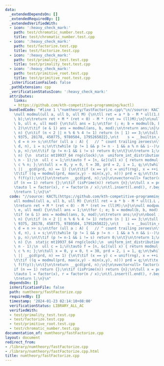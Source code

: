 ```yaml
---
data:
  _extendedDependsOn: []
  _extendedRequiredBy: []
  _extendedVerifiedWith:
  - icon: ':heavy_check_mark:'
    path: test/chromatic_number.test.cpp
    title: test/chromatic_number.test.cpp
  - icon: ':heavy_check_mark:'
    path: test/factorize.test.cpp
    title: test/factorize.test.cpp
  - icon: ':heavy_check_mark:'
    path: test/primality_test.test.cpp
    title: test/primality_test.test.cpp
  - icon: ':heavy_check_mark:'
    path: test/primitive_root.test.cpp
    title: test/primitive_root.test.cpp
  _isVerificationFailed: false
  _pathExtension: cpp
  _verificationStatusIcon: ':heavy_check_mark:'
  attributes:
    links:
    - https://github.com/kth-competitive-programming/kactl)
  bundledCode: "#line 1 \"numtheory/fastFactorize.cpp\"\n//source: KACTL(https://github.com/kth-competitive-programming/kactl)\n\
    \null modmul(ull a, ull b, ull M) {\n\tll ret = a * b - M * ull(1.L / M * a *\
    \ b);\n\treturn ret + M * (ret < 0) - M * (ret >= (ll)M);\n}\n\null modpow(ull\
    \ b, ull e, ull mod) {\n\tull ans = 1;\n\tfor (; e; b = modmul(b, b, mod), e /=\
    \ 2)\n\t\tif (e & 1) ans = modmul(ans, b, mod);\n\treturn ans;\n}\n\nbool isPrime(ull\
    \ n) {\n\tif (n < 2 || n % 6 % 4 != 1) return (n | 1) == 3;\n\tull A[] = {2, 325,\
    \ 9375, 28178, 450775, 9780504, 1795265022},\n\t    s = __builtin_ctzll(n-1),\
    \ d = n >> s;\n\tfor (ull a : A) {   // ^ count trailing zeroes\n\t\tull p = modpow(a%n,\
    \ d, n), i = s;\n\t\twhile (p != 1 && p != n - 1 && a % n && i--)\n\t\t\tp = modmul(p,\
    \ p, n);\n\t\tif (p != n-1 && i != s) return 0;\n\t}\n\treturn 1;\n}\n\null pollard(ull\
    \ n) {\n  static mt19937_64 rng(clock);\n  uniform_int_distribution<ull> unif(0,\
    \ n - 1);\n  ull c = 1;\n\tauto f = [n, &c](ull x) { return modmul(x, x, n) +\
    \ c % n; };\n\tull x = 0, y = 0, t = 30, prd = 2, i = 1, q;\n\twhile (t++ % 40\
    \ || __gcd(prd, n) == 1) {\n\t\tif (x == y) c = unif(rng), x = ++i, y = f(x);\n\
    \t\tif ((q = modmul(prd, max(x,y) - min(x,y), n))) prd = q;\n\t\tx = f(x), y =\
    \ f(f(y));\n\t}\n\treturn __gcd(prd, n);\n}\n\nvector<ull> factor(ull n) {\n\t\
    if (n == 1) return {};\n\tif (isPrime(n)) return {n};\n\tull x = pollard(n);\n\
    \tauto l = factor(x), r = factor(n / x);\n\tl.insert(l.end(), r.begin(), r.end());\n\
    \treturn l;\n}\n"
  code: "//source: KACTL(https://github.com/kth-competitive-programming/kactl)\n\n\
    ull modmul(ull a, ull b, ull M) {\n\tll ret = a * b - M * ull(1.L / M * a * b);\n\
    \treturn ret + M * (ret < 0) - M * (ret >= (ll)M);\n}\n\null modpow(ull b, ull\
    \ e, ull mod) {\n\tull ans = 1;\n\tfor (; e; b = modmul(b, b, mod), e /= 2)\n\t\
    \tif (e & 1) ans = modmul(ans, b, mod);\n\treturn ans;\n}\n\nbool isPrime(ull\
    \ n) {\n\tif (n < 2 || n % 6 % 4 != 1) return (n | 1) == 3;\n\tull A[] = {2, 325,\
    \ 9375, 28178, 450775, 9780504, 1795265022},\n\t    s = __builtin_ctzll(n-1),\
    \ d = n >> s;\n\tfor (ull a : A) {   // ^ count trailing zeroes\n\t\tull p = modpow(a%n,\
    \ d, n), i = s;\n\t\twhile (p != 1 && p != n - 1 && a % n && i--)\n\t\t\tp = modmul(p,\
    \ p, n);\n\t\tif (p != n-1 && i != s) return 0;\n\t}\n\treturn 1;\n}\n\null pollard(ull\
    \ n) {\n  static mt19937_64 rng(clock);\n  uniform_int_distribution<ull> unif(0,\
    \ n - 1);\n  ull c = 1;\n\tauto f = [n, &c](ull x) { return modmul(x, x, n) +\
    \ c % n; };\n\tull x = 0, y = 0, t = 30, prd = 2, i = 1, q;\n\twhile (t++ % 40\
    \ || __gcd(prd, n) == 1) {\n\t\tif (x == y) c = unif(rng), x = ++i, y = f(x);\n\
    \t\tif ((q = modmul(prd, max(x,y) - min(x,y), n))) prd = q;\n\t\tx = f(x), y =\
    \ f(f(y));\n\t}\n\treturn __gcd(prd, n);\n}\n\nvector<ull> factor(ull n) {\n\t\
    if (n == 1) return {};\n\tif (isPrime(n)) return {n};\n\tull x = pollard(n);\n\
    \tauto l = factor(x), r = factor(n / x);\n\tl.insert(l.end(), r.begin(), r.end());\n\
    \treturn l;\n}\n"
  dependsOn: []
  isVerificationFile: false
  path: numtheory/fastFactorize.cpp
  requiredBy: []
  timestamp: '2024-01-23 02:14:10+08:00'
  verificationStatus: LIBRARY_ALL_AC
  verifiedWith:
  - test/primality_test.test.cpp
  - test/factorize.test.cpp
  - test/primitive_root.test.cpp
  - test/chromatic_number.test.cpp
documentation_of: numtheory/fastFactorize.cpp
layout: document
redirect_from:
- /library/numtheory/fastFactorize.cpp
- /library/numtheory/fastFactorize.cpp.html
title: numtheory/fastFactorize.cpp
---
```

